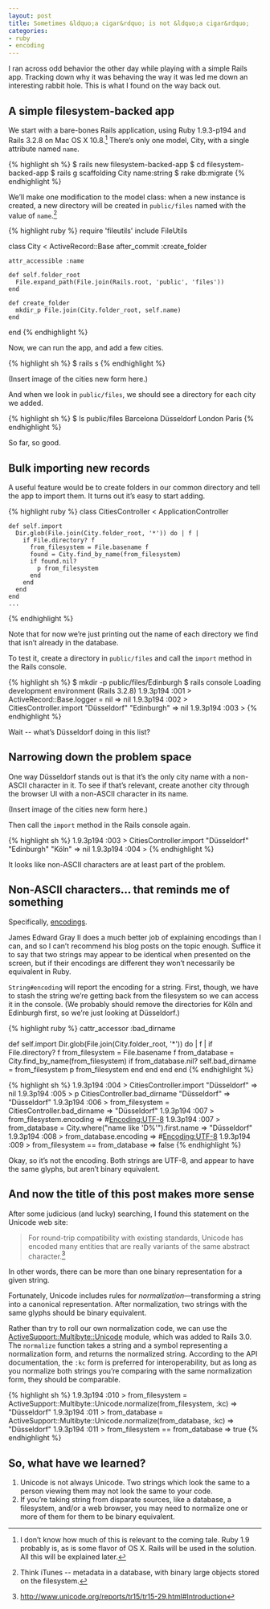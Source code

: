 ```yaml
---
layout: post
title: Sometimes &ldquo;a cigar&rdquo; is not &ldquo;a cigar&rdquo;
categories:
- ruby
- encoding
---
```

I ran across odd behavior the other day while playing with a simple Rails app.
Tracking down why it was behaving the way it was led me down an interesting rabbit hole.
This is what I found on the way back out.

## A simple filesystem-backed app

We start with a bare-bones Rails application, using Ruby 1.9.3-p194 and Rails 3.2.8
on Mac OS X 10.8.[^fn1] There&rsquo;s only one model, City, with a single attribute named
`name`.

{% highlight sh %}
  $ rails new filesystem-backed-app
  $ cd filesystem-backed-app
  $ rails g scaffolding City name:string
  $ rake db:migrate
{% endhighlight %}

We&rsquo;ll make one modification to the model class: when a new instance is created,
a new directory will be created in `public/files` named with the value of `name`.[^fn2]

{% highlight ruby %}
  require 'fileutils'
  include FileUtils

  class City < ActiveRecord::Base
    after_commit :create_folder

    attr_accessible :name

    def self.folder_root
      File.expand_path(File.join(Rails.root, 'public', 'files'))
    end

    def create_folder
      mkdir_p File.join(City.folder_root, self.name)
    end

  end
{% endhighlight %}

Now, we can run the app, and add a few cities.

{% highlight sh %}
  $ rails s
{% endhighlight %}

(Insert image of the cities new form here.)

And when we look in `public/files`, we should see a directory for each city we added.

{% highlight sh %}
  $ ls public/files
  Barcelona  Düsseldorf  London  Paris
{% endhighlight %}

So far, so good.

## Bulk importing new records

A useful feature would be to create folders in our common directory and tell the app
to import them. It turns out it&rsquo;s easy to start adding.

{% highlight ruby %}
  class CitiesController < ApplicationController

    def self.import
      Dir.glob(File.join(City.folder_root, '*')) do | f |
        if File.directory? f
          from_filesystem = File.basename f
          found = City.find_by_name(from_filesystem)
          if found.nil?
            p from_filesystem
          end
        end
      end
    end
    ...
{% endhighlight %}

Note that for now we&rsquo;re just printing out the name of each directory we find
that isn&rsquo;t already in the database.

To test it, create a directory in `public/files` and call the `import` method in the
Rails console.

{% highlight sh %}
  $ mkdir -p public/files/Edinburgh
  $ rails console
  Loading development environment (Rails 3.2.8)
  1.9.3p194 :001 > ActiveRecord::Base.logger = nil
   => nil
  1.9.3p194 :002 > CitiesController.import
  "Düsseldorf"
  "Edinburgh"
   => nil
  1.9.3p194 :003 >
{% endhighlight %}

Wait -- what&rsquo;s Düsseldorf doing in this list?

## Narrowing down the problem space

One way Düsseldorf stands out is that it&rsquo;s the only city name with a non-ASCII character
in it. To see if that&rsquo;s relevant, create another city through the browser UI with a
non-ASCII character in its name.

(Insert image of the cities new form here.)

Then call the `import` method in the Rails console again.

{% highlight sh %}
  1.9.3p194 :003 > CitiesController.import
  "Düsseldorf"
  "Edinburgh"
  "Köln"
   => nil
  1.9.3p194 :004 >
{% endhighlight %}

It looks like non-ASCII characters are at least part of the problem.

## Non-ASCII characters... that reminds me of something

Specifically, [encodings](http://blog.grayproductions.net/articles/what_is_a_character_encoding).

James Edward Gray II does a much better job of explaining encodings than I can, and so
I can&rsquo;t recommend his blog posts on the topic enough. Suffice it to say that two strings
may appear to be identical when presented on the screen, but if their encodings are
different they won&rsquo;t necessarily be equivalent in Ruby.

`String#encoding` will report the encoding for a string. First, though, we have to stash
the string we&rsquo;re getting back from the filesystem so we can access it in the console.
(We probably should remove the directories for Köln and Edinburgh first, so we&rsquo;re just
looking at Düsseldorf.)

{% highlight ruby %}
  cattr_accessor :bad_dirname

  def self.import
    Dir.glob(File.join(City.folder_root, '*')) do | f |
      if File.directory? f
        from_filesystem = File.basename f
        from_database = City.find_by_name(from_filesystem)
        if from_database.nil?
          self.bad_dirname = from_filesystem
          p from_filesystem
        end
      end
    end
  end
{% endhighlight %}

{% highlight sh %}
  1.9.3p194 :004 > CitiesController.import
  "Düsseldorf"
   => nil
  1.9.3p194 :005 > p CitiesController.bad_dirname
  "Düsseldorf"
   => "Düsseldorf"
  1.9.3p194 :006 > from_filesystem = CitiesController.bad_dirname
   => "Düsseldorf"
  1.9.3p194 :007 > from_filesystem.encoding
   => #<Encoding:UTF-8>
  1.9.3p194 :007 > from_database = City.where("name like 'D%'").first.name
   => "Düsseldorf"
  1.9.3p194 :008 > from_database.encoding
   => #<Encoding:UTF-8>
  1.9.3p194 :009 > from_filesystem == from_database
   => false
{% endhighlight %}

Okay, so it&rsquo;s not the encoding. Both strings are UTF-8, and appear to have the same glyphs,
but aren&rsquo;t binary equivalent.

## And now the title of this post makes more sense

After some judicious (and lucky) searching, I found this statement on the Unicode web site:

> For round-trip compatibility with existing standards, Unicode has encoded many entities that are really variants of the same abstract character.[^fn3]

In other words, there can be more than one binary representation for a given string.

Fortunately, Unicode includes rules for *normalization*&mdash;transforming a string into a canonical representation.
After normalization, two strings with the same glyphs should be binary equivalent.

Rather than try to roll our own normalization code, we can use the
[ActiveSupport::Multibyte::Unicode](http://api.rubyonrails.org/classes/ActiveSupport/Multibyte/Unicode.html)
module, which was added to Rails 3.0. The `normalize` function takes a string and a symbol representing a
normalization form, and returns the normalized string. According to the API documentation, the `:kc` form is
preferred for interoperability, but as long as you normalize both strings you&rsquo;re comparing with the same
normalization form, they should be comparable.

{% highlight sh %}
  1.9.3p194 :010 > from_filesystem = ActiveSupport::Multibyte::Unicode.normalize(from_filesystem, :kc)
   => "Düsseldorf"
  1.9.3p194 :011 > from_database = ActiveSupport::Multibyte::Unicode.normalize(from_database, :kc)
   => "Düsseldorf"
  1.9.3p194 :011 > from_filesystem == from_database
   => true
{% endhighlight %}

## So, what have we learned?

1. Unicode is not always Unicode. Two strings which look the same to a person viewing them may not look the
   same to your code.
2. If you&rsquo;re taking string from disparate sources, like a database, a filesystem, and/or a web browser, you
   may need to normalize one or more of them for them to be binary equivalent.

[^fn1]: I don&rsquo;t know how much of this is relevant to the coming tale.
        Ruby 1.9 probably is, as is some flavor of OS X. Rails will be used
        in the solution. All this will be explained later.

[^fn2]: Think iTunes -- metadata in a database, with binary large objects stored
        on the filesystem.

[^fn3]: <http://www.unicode.org/reports/tr15/tr15-29.html#Introduction>